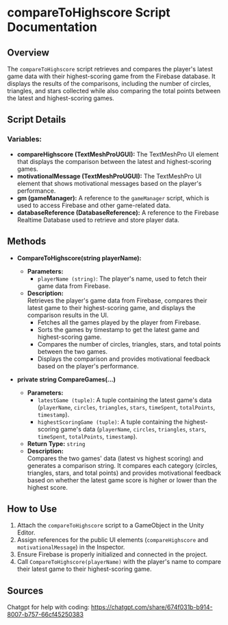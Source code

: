 # compareToHighscore Script Documentation

## Overview
The `compareToHighscore` script retrieves and compares the player's latest game data with their highest-scoring game from the Firebase database. It displays the results of the comparisons, including the number of circles, triangles, and stars collected while also comparing the total points between the latest and highest-scoring games.

## **Script Details**

### **Variables:**
- **compareHighscore (TextMeshProUGUI):**
  The TextMeshPro UI element that displays the comparison between the latest and highest-scoring games.
- **motivationalMessage (TextMeshProUGUI):** 
  The TextMeshPro UI element that shows motivational messages based on the player's performance.
- **gm (gameManager):**
  A reference to the `gameManager` script, which is used to access Firebase and other game-related data.
- **databaseReference (DatabaseReference):**
  A reference to the Firebase Realtime Database used to retrieve and store player data.

## **Methods**

- **CompareToHighscore(string playerName):**  
  - **Parameters:**  
    - `playerName (string)`: The player's name, used to fetch their game data from Firebase.
  - **Description:**  
    Retrieves the player's game data from Firebase, compares their latest game to their highest-scoring game, and displays the comparison results in the UI.
    - Fetches all the games played by the player from Firebase.
    - Sorts the games by timestamp to get the latest game and highest-scoring game.
    - Compares the number of circles, triangles, stars, and total points between the two games.
    - Displays the comparison and provides motivational feedback based on the player's performance.

- **private string CompareGames(...)**  
  - **Parameters:**  
    - `latestGame (tuple)`: A tuple containing the latest game's data (`playerName`, `circles`, `triangles`, `stars`, `timeSpent`, `totalPoints`, `timestamp`).
    - `highestScoringGame (tuple)`: A tuple containing the highest-scoring game's data (`playerName`, `circles`, `triangles`, `stars`, `timeSpent`, `totalPoints`, `timestamp`).
  - **Return Type:** `string`
  - **Description:**  
    Compares the two games' data (latest vs highest scoring) and generates a comparison string. It compares each category (circles, triangles, stars, and total points) and provides motivational feedback based on whether the latest game score is higher or lower than the highest score.

## How to Use
1. Attach the `compareToHighscore` script to a GameObject in the Unity Editor.
2. Assign references for the public UI elements (`compareHighscore` and `motivationalMessage`) in the Inspector.
3. Ensure Firebase is properly initialized and connected in the project.
4. Call `CompareToHighscore(playerName)` with the player's name to compare their latest game to their highest-scoring game.

## Sources
Chatgpt for help with coding: https://chatgpt.com/share/674f031b-b914-8007-b757-66cf45250383